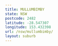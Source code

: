 ```yaml
---
title: MULLUMBIMBY
state: NSW
postcode: 2482
latitude: -28.547307
longitude: 153.432398
url: /nsw/mullumbimby/
layout: suburb
---
```

